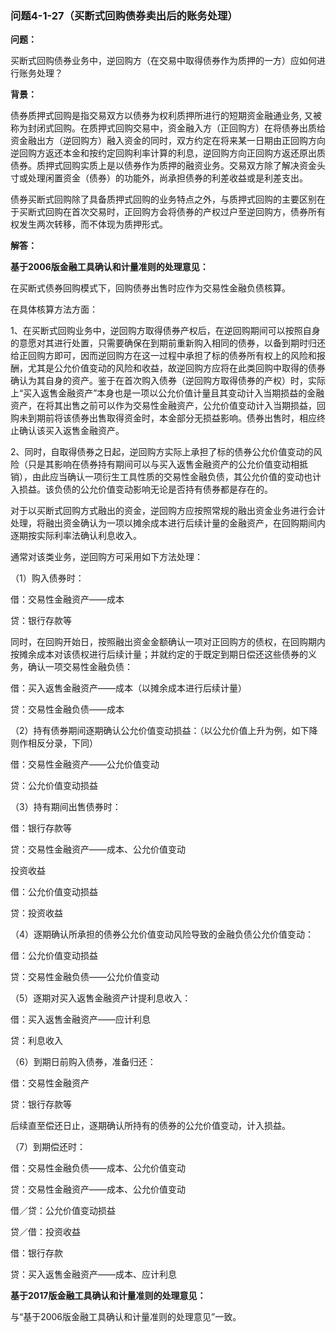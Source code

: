 ### 问题4-1-27（买断式回购债券卖出后的账务处理）

**问题：**

买断式回购债券业务中，逆回购方（在交易中取得债券作为质押的一方）应如何进行账务处理？

**背景：**

债券质押式回购是指交易双方以债券为权利质押所进行的短期资金融通业务,
又被称为封闭式回购。在质押式回购交易中，资金融入方（正回购方）在将债券出质给资金融出方（逆回购方）融入资金的同时，双方约定在将来某一日期由正回购方向逆回购方返还本金和按约定回购利率计算的利息，逆回购方向正回购方返还原出质债券。质押式回购实质上是以债券作为质押的融资业务。交易双方除了解决资金头寸或处理闲置资金（债券）的功能外，尚承担债券的利差收益或是利差支出。

债券买断式回购除了具备质押式回购的业务特点之外，与质押式回购的主要区别在于买断式回购在首次交易时，正回购方会将债券的产权过户至逆回购方，债券所有权发生两次转移，而不体现为质押形式。

**解答：**

**基于2006版金融工具确认和计量准则的处理意见：**

在买断式债券回购模式下，回购债券出售时应作为交易性金融负债核算。

在具体核算方法方面：

1、在买断式回购业务中，逆回购方取得债券产权后，在逆回购期间可以按照自身的意愿对其进行处置，只需要确保在到期前重新购入相同的债券，以备到期时归还给正回购方即可，因而逆回购方在这一过程中承担了标的债券所有权上的风险和报酬，尤其是公允价值变动的风险和收益，故逆回购方应将在此类回购中取得的债券确认为其自身的资产。鉴于在首次购入债券（逆回购方取得债券的产权）时，实际上“买入返售金融资产”本身也是一项以公允价值计量且其变动计入当期损益的金融资产，在将其出售之前可以作为交易性金融资产，公允价值变动计入当期损益，回购未到期前将该债券出售取得资金时，本金部分无损益影响。债券出售时，相应终止确认该买入返售金融资产。

2、同时，自取得债券之日起，逆回购方实际上承担了标的债券公允价值变动的风险（只是其影响在债券持有期间可以与买入返售金融资产的公允价值变动相抵销），由此应当确认一项衍生工具性质的交易性金融负债，其公允价值的变动也计入损益。该负债的公允价值变动影响无论是否持有债券都是存在的。

对于以买断式回购方式融出的资金，逆回购方应按照常规的融出资金业务进行会计处理，将融出资金确认为一项以摊余成本进行后续计量的金融资产，在回购期间内逐期按实际利率法确认利息收入。

通常对该类业务，逆回购方可采用如下方法处理：

（1）购入债券时：

借：交易性金融资产——成本

贷：银行存款等

同时，在回购开始日，按照融出资金金额确认一项对正回购方的债权，在回购期内按摊余成本对该债权进行后续计量；并就约定的于既定到期日偿还这些债券的义务，确认一项交易性金融负债：

借：买入返售金融资产——成本（以摊余成本进行后续计量）

贷：交易性金融负债——成本

（2）持有债券期间逐期确认公允价值变动损益：（以公允价值上升为例，如下降则作相反分录，下同）

借：交易性金融资产——公允价值变动

贷：公允价值变动损益

（3）持有期间出售债券时：

借：银行存款等

贷：交易性金融资产——成本、公允价值变动

投资收益

借：公允价值变动损益

贷：投资收益

（4）逐期确认所承担的债券公允价值变动风险导致的金融负债公允价值变动：

借：公允价值变动损益

贷：交易性金融负债——公允价值变动

（5）逐期对买入返售金融资产计提利息收入：

借：买入返售金融资产——应计利息

贷：利息收入

（6）到期日前购入债券，准备归还：

借：交易性金融资产

贷：银行存款等

后续直至偿还日止，逐期确认所持有的债券的公允价值变动，计入损益。

（7）到期偿还时：

借：交易性金融负债——成本、公允价值变动

贷：交易性金融资产——成本、公允价值变动

借／贷：公允价值变动损益

贷／借：投资收益

借：银行存款

贷：买入返售金融资产——成本、应计利息

**基于2017版金融工具确认和计量准则的处理意见：**

与“基于2006版金融工具确认和计量准则的处理意见”一致。